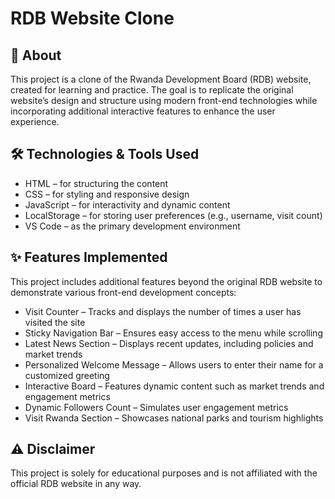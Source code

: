# RDB Website Clone
## 📌 About
This project is a clone of the Rwanda Development Board (RDB) website, created for learning and practice. The goal is to replicate the original website’s design and structure using modern front-end technologies while incorporating additional interactive features to enhance the user experience.

## 🛠 Technologies & Tools Used
- HTML – for structuring the content
- CSS – for styling and responsive design
- JavaScript – for interactivity and dynamic content
- LocalStorage – for storing user preferences (e.g., username, visit count)
- VS Code – as the primary development environment
## ✨ Features Implemented
This project includes additional features beyond the original RDB website to demonstrate various front-end development concepts:

- Visit Counter – Tracks and displays the number of times a user has visited the site
- Sticky Navigation Bar – Ensures easy access to the menu while scrolling
- Latest News Section – Displays recent updates, including policies and market trends
- Personalized Welcome Message – Allows users to enter their name for a customized greeting
- Interactive Board – Features dynamic content such as market trends and engagement metrics
- Dynamic Followers Count – Simulates user engagement metrics
- Visit Rwanda Section – Showcases national parks and tourism highlights

## ⚠️ Disclaimer
This project is solely for educational purposes and is not affiliated with the official RDB website in any way.



